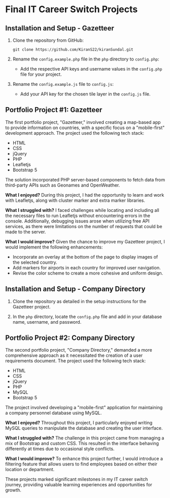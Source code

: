 # Final IT Career Switch Projects

## Installation and Setup - Gazetteer

1. Clone the repository from GitHub:
   ```
   git clone https://github.com/KiranS22/kiranSundal.git
   ```

2. Rename the `config.example.php` file in the `php` directory to `config.php`:
   - Add the respective API keys and username values in the `config.php` file for your project.

3. Rename the `config.example.js` file to `config.js`:
   - Add your API key for the chosen tile layer in the `config.js` file.

## Portfolio Project #1: Gazetteer

The first portfolio project, "Gazetteer," involved creating a map-based app to provide information on countries, with a specific focus on a "mobile-first" development approach. The project used the following tech stack:

- HTML
- CSS
- jQuery
- PHP
- Leafletjs
- Bootstrap 5

The solution incorporated PHP server-based components to fetch data from third-party APIs such as Geonames and OpenWeather.

**What I enjoyed?**
During this project, I had the opportunity to learn and work with Leafletjs, along with cluster marker and extra marker libraries.

**What I struggled with?**
I faced challenges while locating and including all the necessary files to run Leafletjs without encountering errors in the console. Additionally, debugging issues arose when utilizing free API services, as there were limitations on the number of requests that could be made to the server.

**What I would improve?**
Given the chance to improve my Gazetteer project, I would implement the following enhancements:

- Incorporate an overlay at the bottom of the page to display images of the selected country.
- Add markers for airports in each country for improved user navigation.
- Revise the color scheme to create a more cohesive and uniform design.

## Installation and Setup - Company Directory

1. Clone the repository as detailed in the setup instructions for the Gazetteer project.

2. In the `php` directory, locate the `config.php` file and add in your database name, username, and password.

## Portfolio Project #2: Company Directory

The second portfolio project, "Company Directory," demanded a more comprehensive approach as it necessitated the creation of a user requirements document. The project used the following tech stack:

- HTML
- CSS
- jQuery
- PHP
- MySQL
- Bootstrap 5

The project involved developing a "mobile-first" application for maintaining a company personnel database using MySQL.

**What I enjoyed?**
Throughout this project, I particularly enjoyed writing MySQL queries to manipulate the database and creating the user interface.

**What I struggled with?**
The challenge in this project came from managing a mix of Bootstrap and custom CSS. This resulted in the interface behaving differently at times due to occasional style conflicts.

**What I would improve?**
To enhance this project further, I would introduce a filtering feature that allows users to find employees based on either their location or department.

These projects marked significant milestones in my IT career switch journey, providing valuable learning experiences and opportunities for growth.
